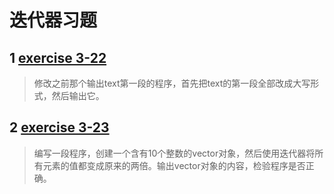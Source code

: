 # 迭代器习题

## 1 [exercise 3-22](https://github.com/LiuChuang0059/learn_cpp/blob/master/chapter_3/3.4Iterator/iterator_exercise3-22.cpp)
> 修改之前那个输出text第一段的程序，首先把text的第一段全部改成大写形式，然后输出它。


## 2 [exercise 3-23](https://github.com/LiuChuang0059/learn_cpp/blob/master/chapter_3/3.4Iterator/iterator_exercise_3-23.cpp)
> 编写一段程序，创建一个含有10个整数的vector对象，然后使用迭代器将所有元素的值都变成原来的两倍。输出vector对象的内容，检验程序是否正确。

